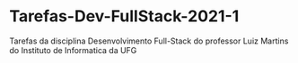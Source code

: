 # Tarefas-Dev-FullStack-2021-1

Tarefas da disciplina Desenvolvimento Full-Stack do professor Luiz Martins do Instituto de Informatica da UFG
